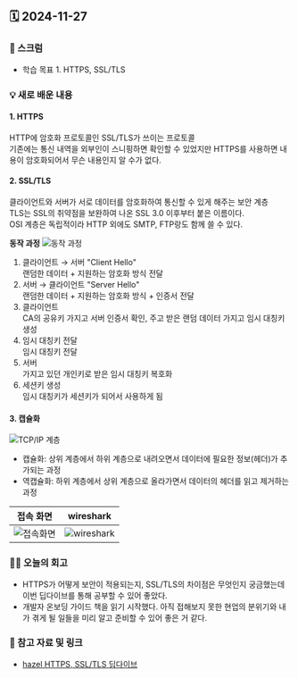 ## 🗓️ 2024-11-27

### 🐌 스크럼

- 학습 목표 1. HTTPS, SSL/TLS

### 💡 새로 배운 내용

#### 1. HTTPS

HTTP에 암호화 프로토콜인 SSL/TLS가 쓰이는 프로토콜 <br />
기존에는 통신 내역을 외부인이 스니핑하면 확인할 수 있었지만 HTTPS를 사용하면 내용이 암호화되어서 무슨 내용인지 알 수가 없다.

#### 2. SSL/TLS

클라이언트와 서버가 서로 데이터를 암호화하여 통신할 수 있게 해주는 보안 계층 <br />
TLS는 SSL의 취약점을 보완하여 나온 SSL 3.0 이후부터 붙은 이름이다. <br />
OSI 계층은 독립적이라 HTTP 외에도 SMTP, FTP랑도 함께 쓸 수 있다. <br />

**동작 과정**
![동작 과정](https://img.notionusercontent.com/s3/prod-files-secure%2Fcf024025-486d-4514-84ae-3a7c5951c17c%2F4dd32909-8197-491b-95b2-3ed7a9e49f00%2Fimage.png/size/w=2000?exp=1732753134&sig=YGu_1mBZtdllIX9EyKM4I2TzFCY76AQNy6W3-6J_dHU)

1. 클라이언트 → 서버 "Client Hello" <br />
   랜덤한 데이터 + 지원하는 암호화 방식 전달 <br />
2. 서버 → 클라이언트 "Server Hello" <br />
   랜덤한 데이터 + 지원하는 암호화 방식 + 인증서 전달 <br />
3. 클라이언트 <br />
   CA의 공유키 가지고 서버 인증서 확인, 주고 받은 랜덤 데이터 가지고 임시 대칭키 생성 <br />
4. 임시 대칭키 전달 <br />
   임시 대칭키 전달 <br />
5. 서버 <br />
   가지고 있던 개인키로 받은 임시 대칭키 복호화 <br />
6. 세션키 생성 <br />
   임시 대칭키가 세션키가 되어서 사용하게 됨 <br />

#### 3. 캡슐화

![TCP/IP 계층](https://img.notionusercontent.com/s3/prod-files-secure%2Fcf024025-486d-4514-84ae-3a7c5951c17c%2F64d53714-f1f3-477f-9312-03f5b5eaff08%2Fimage.png/size/w=2000?exp=1732754936&sig=bdpnqCEqZBNEbsvqfhnrrdnheckiyqub6PQA_KYc1dY)

- 캡슐화: 상위 계층에서 하위 계층으로 내려오면서 데이터에 필요한 정보(헤더)가 추가되는 과정
- 역캡슐화: 하위 계층에서 상위 계층으로 올라가면서 데이터의 헤더를 읽고 제거하는 과정
  <br />

|                                                                                                                접속 화면                                                                                                                 |                                                                                                                 wireshark                                                                                                                 |
| :--------------------------------------------------------------------------------------------------------------------------------------------------------------------------------------------------------------------------------------: | :---------------------------------------------------------------------------------------------------------------------------------------------------------------------------------------------------------------------------------------: |
| ![접속화면](https://img.notionusercontent.com/s3/prod-files-secure%2Fcf024025-486d-4514-84ae-3a7c5951c17c%2F70354bae-9082-4f8a-bfbc-e21c0408fffb%2Fimage.png/size/w=2000?exp=1732756173&sig=YKIR4jj7qxVN5r2P-vJj75ELMbbTO6usoNRrXJns13A) | ![wireshark](https://img.notionusercontent.com/s3/prod-files-secure%2Fcf024025-486d-4514-84ae-3a7c5951c17c%2Fe15132e8-57bf-4a86-8fd8-31309317a7ad%2Fimage.png/size/w=2000?exp=1732756187&sig=EBluS3AHcj_mN67Jfh9kAjkld6JJlGJQihDvbDQdM40) |

### 👏🏻 오늘의 회고

- HTTPS가 어떻게 보안이 적용되는지, SSL/TLS의 차이점은 무엇인지 궁금했는데 이번 딥다이브를 통해 공부할 수 있어 좋았다.
- 개발자 온보딩 가이드 책을 읽기 시작했다. 아직 접해보지 못한 현업의 분위기와 내가 겪게 될 일들을 미리 알고 준비할 수 있어 좋은 거 같다.

### 🔗 참고 자료 및 링크

- [hazel HTTPS, SSL/TLS 딥다이브](https://www.notion.so/adapterz/128394a48061804fa33cf0c49a7b3aa7?p=f61fd5087a4d4cdcbf03bdd93b4895da&pm=s)
